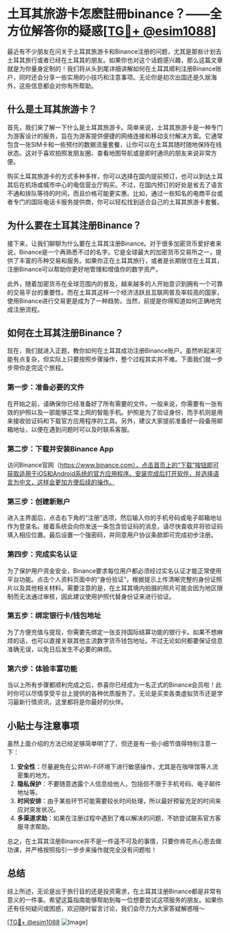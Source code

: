 # 土耳其旅游卡怎麽註冊binance？——全方位解答你的疑惑[[TG💪+ @esim1088](https://t.me/s/esim1088)]

最近有不少朋友在问关于土耳其旅游卡和Binance注册的问题，尤其是那些计划去土耳其旅行或者已经在土耳其的朋友。如果你也对这个话题感兴趣，那么这篇文章就是为你量身定制的！我们将从头到尾详细讲解如何在土耳其顺利注册Binance账户，同时还会分享一些实用的小技巧和注意事项。无论你是初次出国还是久居海外，这些信息都会对你有所帮助。

## 什么是土耳其旅游卡？

首先，我们来了解一下什么是土耳其旅游卡。简单来说，土耳其旅游卡是一种专门为游客设计的服务，旨在为游客提供便捷的网络连接和移动支付解决方案。它通常包含一张SIM卡和一些预付的数据流量套餐，让你可以在土耳其随时随地保持在线状态。这对于喜欢拍照发朋友圈、查看地图导航或是即时通讯的朋友来说非常方便。

购买土耳其旅游卡的方式多种多样，你可以选择在国内提前预订，也可以到达土耳其后在机场或城市中心的电信营业厅购买。不过，在国内预订的好处是省去了语言不通和排队等待的时间，而且价格可能更实惠。比如，通过一些知名的电商平台或者专门的国际电话卡服务提供商，你可以轻松找到适合自己的土耳其旅游卡套餐。

## 为什么要在土耳其注册Binance？

接下来，让我们聊聊为什么要在土耳其注册Binance。对于很多加密货币爱好者来说，Binance是一个再熟悉不过的名字。它是全球最大的加密货币交易所之一，提供了丰富的币种交易和服务。如果你正在土耳其旅行，或者是长期居住在土耳其，注册Binance可以帮助你更好地管理和增值你的数字资产。

此外，随着加密货币在全球范围内的普及，越来越多的人开始意识到拥有一个可靠的交易平台的重要性。而在土耳其这样一个经济活跃且互联网普及率较高的国家，使用Binance进行交易更是成为了一种趋势。当然，前提是你得知道如何正确地完成注册流程。

## 如何在土耳其注册Binance？

现在，我们就进入正题，教你如何在土耳其成功注册Binance账户。虽然听起来可能有点复杂，但实际上只要按照步骤操作，整个过程其实并不难。下面我们就一步步带你走完这个旅程。

### 第一步：准备必要的文件

在开始之前，请确保你已经准备好了所有需要的文件。一般来说，你需要有一张有效的护照以及一部能够正常上网的智能手机。护照是为了验证身份，而手机则是用来接收验证码和下载官方应用程序的工具。另外，建议大家提前准备好一段备用邮箱地址，以便在遇到问题时可以及时联系客服。

### 第二步：下载并安装Binance App

访问Binance官网（https://www.binance.com），点击首页上的“下载”按钮即可获取适用于iOS和Android系统的官方应用程序。安装完成后打开软件，并选择语言为中文，这样会更加方便后续的操作。

### 第三步：创建新账户

进入主界面后，点击右下角的“注册”选项，然后输入你的手机号码或电子邮箱地址作为登录名。接着系统会向你发送一条包含验证码的消息，请尽快查收并将验证码填入相应位置。最后设置一个强密码，并同意用户协议条款即可完成初步注册。

### 第四步：完成实名认证

为了保护用户资金安全，Binance要求每位用户都必须经过实名认证才能正常使用平台功能。点击个人资料页面中的“身份验证”，根据提示上传清晰完整的身份证照片以及其他相关材料。需要注意的是，在土耳其境内拍摄的照片可能会因为地区限制而无法通过审核，因此建议使用护照代替身份证来进行验证。

### 第五步：绑定银行卡/钱包地址

为了方便充值与提现，你需要先绑定一张支持国际结算功能的银行卡。如果不想麻烦的话，也可以直接关联其他主流数字货币钱包地址。不过无论如何都要保证信息准确无误，以免日后发生不必要的麻烦。

### 第六步：体验丰富功能

当以上所有步骤都顺利完成之后，恭喜你已经成为一名正式的Binance会员啦！此时你可以尽情享受平台上提供的各种优质服务了。无论是买卖各类虚拟货币还是学习最新行情资讯，这里都将是你最好的伙伴。

## 小贴士与注意事项

虽然上面介绍的方法已经足够简单明了了，但还是有一些小细节值得特别注意一下：

1. **安全性**：尽量避免在公共Wi-Fi环境下进行敏感操作，尤其是在咖啡馆等人流密集的地方。
2. **隐私保护**：不要随意透露个人信息给他人，包括但不限于手机号码、电子邮件地址等。
3. **时间安排**：由于某些环节可能需要较长时间处理，所以最好预留充足的时间来应对突发状况。
4. **多渠道求助**：如果在注册过程中遇到了难以解决的问题，不妨尝试联系官方客服寻求帮助。

总之，在土耳其注册Binance并不是一件遥不可及的事情，只要你肯花点心思去做功课，并严格按照指引一步步来操作就完全没有问题啦！

## 总结

综上所述，无论是出于旅行目的还是投资需求，在土耳其注册Binance都是非常有意义的一件事。希望这篇指南能够帮助到每一位想要尝试这项服务的朋友。如果你还有任何疑问或困惑，欢迎随时留言讨论，我们会尽力为大家答疑解惑哦～ 

[[TG💪+ @esim1088](https://t.me/s/esim1088) ![Image](https://i.postimg.cc/4NQfJmqS/Snipaste-2025-05-13-00-14-12.png)]